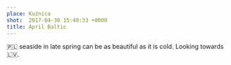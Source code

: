 ```yaml
---
place: Kuźnica
shot:  2017-04-30 15:40:33 +0000
title: April Baltic
---
```


🇵🇱 seaside in late spring can be as beautiful as it is cold. Looking towards 🇱🇻.
